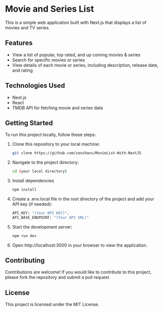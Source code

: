 # Movie and Series List

This is a simple web application built with Next.js that displays a list of movies and TV series.

## Features

- View a list of popular, top rated, and up coming movies & series
- Search for specific movies or series
- View details of each movie or series, including description, release date, and rating

## Technologies Used

- Next.js
- React
- TMDB API for fetching movie and series data

## Getting Started

To run this project locally, follow these steps:

1. Clone this repository to your local machine:
    ```bash
    git clone https://github.com/zaxchaxs/MovieList-With-NextJS

2. Navigate to the project directory:
   ```bash
   cd (your local directory)
   
4. Install dependencies
   ```bash
   npm install

5. Create a .env.local file in the root directory of the project and add your API key (if needed):
   ```bash
   API_KEY: "(Your API KEY)",
   API_BASE_ENDPOINT: "(Your API URL)"
   
7. Start the development server:
   ```bash
   npm run dev
   
9. Open http://localhost:3000 in your browser to view the application.

## Contributing
Contributions are welcome! If you would like to contribute to this project, please fork the repository and submit a pull request.

## License
This project is licensed under the MIT License.


